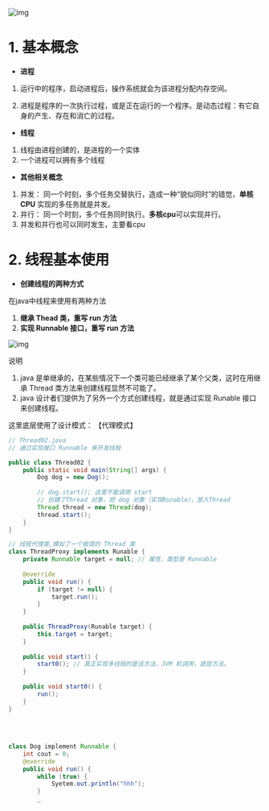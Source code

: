 ![img](https://cdn.nlark.com/yuque/0/2022/jpeg/1780816/1653117940182-0d27e080-658d-483d-b426-a8f66784323f.jpeg)



# 1. 基本概念

- **进程**

1. 运行中的程序，启动进程后，操作系统就会为该进程分配内存空间。

2. 进程是程序的一次执行过程，或是正在运行的一个程序。是动态过程：有它自身的产生、存在和消亡的过程。



- **线程**

1. 线程由进程创建的，是进程的一个实体
2. 一个进程可以拥有多个线程



- **其他相关概念**

1. 并发： 同一个时刻，多个任务交替执行，造成一种“貌似同时”的错觉，**单核CPU** 实现的多任务就是并发。
2. 并行： 同一个时刻，多个任务同时执行。**多核cpu**可以实现并行。 
3. 并发和并行也可以同时发生，主要看cpu



# 2. 线程基本使用

- **创建线程的两种方式**

在java中线程来使用有两种方法

1. **继承 Thead 类，重写 run 方法**
2. **实现 Runnable 接口，重写 run 方法**

![img](https://cdn.nlark.com/yuque/0/2022/png/1780816/1655004215433-04b2461c-04a9-451b-b198-fd3cc9af295e.png)



说明

1. java 是单继承的，在某些情况下一个类可能已经继承了某个父类，这时在用继承 Thread 类方法来创建线程显然不可能了。
2. java 设计者们提供为了另外一个方式创建线程，就是通过实现 Runable 接口来创建线程。





这里底层使用了设计模式： 【代理模式】  

```java
// Thread02.java
// 通过实现接口 Runnable 来开发线程

public class Thread02 {
    public static void main(String[] args) {
        Dog dog = new Dog();
        
        // dog.start(); 这里不能调用 start 
        // 创建了Thread 对象，把 dog 对象（实现Runable），放入Thread
        Thread thread = new Thread(dog);
        thread.start();
    }
}

// 线程代理类,模拟了一个极简的 Thread 类
class ThreadProxy implements Runable {
    private Runnable target = null; // 属性，类型是 Runnable 
    
    @override
    public void run() {
        if (target != null) {
            target.run();
        }
    }
    
    public ThreadProxy(Runable target) {
        this.target = target;
    }
    
    public void start() {
        start0(); // 真正实现多线程的是该方法，JVM 机调用，底层方法。
    }
    
    public void start0() {
        run();
    }
}
    
        
    
 
class Dog implement Runnable {
    int cout = 0;
    @override
    public void run() {
        while (true) {
            Syetem.out.println("hhh");
        }
        _
    
    
```